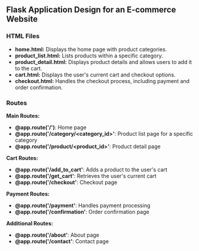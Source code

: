 ## Flask Application Design for an E-commerce Website

### HTML Files

- **home.html:** Displays the home page with product categories.
- **product_list.html:** Lists products within a specific category.
- **product_detail.html:** Displays product details and allows users to add it to the cart.
- **cart.html:** Displays the user's current cart and checkout options.
- **checkout.html:** Handles the checkout process, including payment and order confirmation.

### Routes

**Main Routes:**

- **@app.route('/')**: Home page
- **@app.route('/category/<category_id>'**: Product list page for a specific category
- **@app.route('/product/<product_id>'**: Product detail page

**Cart Routes:**

- **@app.route('/add_to_cart'**: Adds a product to the user's cart
- **@app.route('/get_cart'**: Retrieves the user's current cart
- **@app.route('/checkout'**: Checkout page

**Payment Routes:**

- **@app.route('/payment'**: Handles payment processing
- **@app.route('/confirmation'**: Order confirmation page

**Additional Routes:**

- **@app.route('/about'**: About page
- **@app.route('/contact'**: Contact page